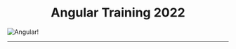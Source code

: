 # **<div align="center">Angular Training 2022</div>**  
![Angular!](https://d585tldpucybw.cloudfront.net/sfimages/default-source/default-album/angular_870x220_3da84339d060649e98e04b141d2932cdf.png?sfvrsn=11f397fb_1 "Angular")
<hr/>

<!-- https://www.creative-tim.com/blog/content/images/wordpress/2017/04/banner-angularjs.jpg -->
